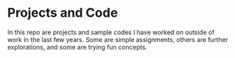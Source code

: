 # Projects and Code
In this repo are projects and sample codes I have worked on outside of work in the last few years. Some are simple assignments, others are further explorations, and some are trying fun concepts.
